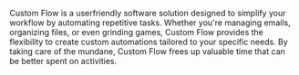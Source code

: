 Custom Flow is a userfriendly software solution designed to simplify
your workflow by automating repetitive tasks. Whether you're managing emails,
organizing files, or even grinding games, Custom Flow provides the flexibility to
create custom automations tailored to your specific needs. By taking care of the
mundane, Custom Flow frees up valuable time that can be better spent on
activities.
